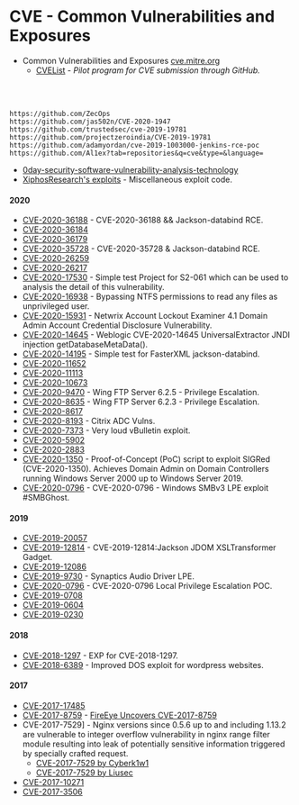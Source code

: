 # CVE - Common Vulnerabilities and Exposures

- Common Vulnerabilities and Exposures [cve.mitre.org](https://cve.mitre.org)
  - [CVEList](https://github.com/CVEProject/cvelist) - _Pilot program for CVE submission through GitHub._
<br >
<br >

````
https://github.com/ZecOps
https://github.com/jas502n/CVE-2020-1947
https://github.com/trustedsec/cve-2019-19781
https://github.com/projectzeroindia/CVE-2019-19781
https://github.com/adamyordan/cve-2019-1003000-jenkins-rce-poc
https://github.com/Al1ex?tab=repositories&q=cve&type=&language=
````
- [0day-security-software-vulnerability-analysis-technology](https://github.com/jas502n/0day-security-software-vulnerability-analysis-technology)
- [XiphosResearch's exploits](https://github.com/XiphosResearch/exploits) - Miscellaneous exploit code.

#### 2020
- [CVE-2020-36188](https://github.com/Al1ex/CVE-2020-36188) - CVE-2020-36188 && Jackson-databind RCE.
- [CVE-2020-36184](https://github.com/Al1ex/CVE-2020-36184)
- [CVE-2020-36179](https://github.com/Al1ex/CVE-2020-36179)
- [CVE-2020-35728](https://github.com/Al1ex/CVE-2020-35728) - CVE-2020-35728 & Jackson-databind RCE.
- [CVE-2020-26259](https://github.com/jas502n/CVE-2020-26259)
- [CVE-2020-26217](https://github.com/Al1ex/CVE-2020-26217)
- [CVE-2020-17530](https://github.com/Al1ex/CVE-2020-17530) - Simple test Project for S2-061 which can be used to analysis the detail of this vulnerability.
- [CVE-2020-16938](https://github.com/ioncodes/CVE-2020-16938) - Bypassing NTFS permissions to read any files as unprivileged user.
- [CVE-2020-15931](https://github.com/optiv/CVE-2020-15931) - Netwrix Account Lockout Examiner 4.1 Domain Admin Account Credential Disclosure Vulnerability.
- [CVE-2020-14645](https://github.com/Al1ex/CVE-2020-14645) - Weblogic CVE-2020-14645 UniversalExtractor JNDI injection getDatabaseMetaData().
- [CVE-2020-14195](https://github.com/Al1ex/CVE-2020-14195) - Simple test for FasterXML jackson-databind.
- [CVE-2020-11652](https://github.com/Al1ex/CVE-2020-11652)
- [CVE-2020-11113](https://github.com/Al1ex/CVE-2020-11113)
- [CVE-2020-10673](https://github.com/Al1ex/CVE-2020-10673)
- [CVE-2020-9470](https://github.com/Al1ex/CVE-2020-9470) - Wing FTP Server 6.2.5 - Privilege Escalation.
- [CVE-2020-8635](https://github.com/Al1ex/CVE-2020-8635) - Wing FTP Server 6.2.3 - Privilege Escalation.
- [CVE-2020-8617](https://github.com/knqyf263/CVE-2020-8617)
- [CVE-2020-8193](https://github.com/jas502n/CVE-2020-8193) - Citrix ADC Vulns.
- [CVE-2020-7373](https://github.com/darrenmartyn/vBulldozer) - Very loud vBulletin exploit.
- [CVE-2020-5902](https://github.com/Al1ex/CVE-2020-5902)
- [CVE-2020-2883](https://github.com/Al1ex/CVE-2020-2883)
- [CVE-2020-1350](https://github.com/Al1ex/CVE-2020-1350) - Proof-of-Concept (PoC) script to exploit SIGRed (CVE-2020-1350). Achieves Domain Admin on Domain Controllers running Windows Server 2000 up to Windows Server 2019.
- [CVE-2020-0796](https://github.com/danigargu/CVE-2020-0796) - CVE-2020-0796 - Windows SMBv3 LPE exploit #SMBGhost.

#### 2019
- [CVE-2019-20057](https://github.com/theevilbit/exploits/tree/master/CVE-2019-20057/PMCocoa)
- [CVE-2019-12814](https://github.com/Al1ex/CVE-2019-12814) - CVE-2019-12814:Jackson JDOM XSLTransformer Gadget.
- [CVE-2019-12086](https://github.com/Al1ex/CVE-2019-12086)
- [CVE-2019-9730](https://github.com/jthuraisamy/CVE-2019-9730) - Synaptics Audio Driver LPE.
- [CVE-2020-0796](https://github.com/ZecOps/CVE-2020-0796-LPE-POC) - CVE-2020-0796 Local Privilege Escalation POC.
- [CVE-2019-0708](https://github.com/Ekultek/BlueKeep)
- [CVE-2019-0604](https://github.com/Voulnet/desharialize)
- [CVE-2019-0230](https://github.com/Al1ex/CVE-2019-0230)

#### 2018
- [CVE-2018-1297](https://github.com/Al1ex/CVE-2018-1297) - EXP for CVE-2018-1297.
- [CVE-2018-6389](https://github.com/s0md3v/Shiva) - Improved DOS exploit for wordpress websites.

#### 2017
- [CVE-2017-17485](https://github.com/Al1ex/CVE-2017-17485)
- [CVE-2017-8759](https://github.com/Voulnet/CVE-2017-8759-Exploit-sample) - [FireEye Uncovers CVE-2017-8759](https://www.fireeye.com/blog/threat-research/2017/09/zero-day-used-to-distribute-finspy.html)
- CVE-2017-7529] - Nginx versions since 0.5.6 up to and including 1.13.2 are vulnerable to integer overflow vulnerability in nginx range filter module resulting into leak of potentially sensitive information triggered by specially crafted request.
  - [CVE-2017-7529 by Cyberk1w1](https://github.com/cyberk1w1/CVE-2017-7529/blob/master/main.py)
  - [CVE-2017-7529 by Liusec](https://github.com/liusec/CVE-2017-7529)
- [CVE-2017-10271](https://github.com/Al1ex/CVE-2017-10271)
- [CVE-2017-3506](https://github.com/Al1ex/CVE-2017-3506)





